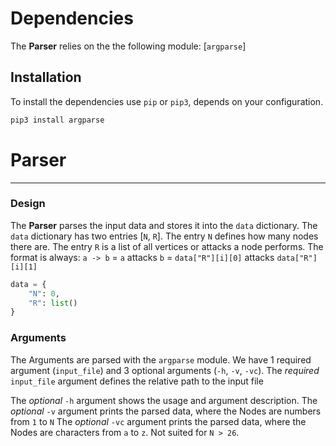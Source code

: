 # Dependencies

The **Parser** relies on the the following module: [`argparse`]

## Installation

To install the dependencies use `pip` or `pip3`, depends on your configuration.

```bash
pip3 install argparse
```

# Parser

<hr>

### Design
The **Parser** parses the input data and stores it into the `data` dictionary. The `data` dictionary has two entries [`N`, `R`]. The entry `N` defines how many nodes there are. The entry `R` is a list of all vertices or attacks a node performs. The format is always: 
`a -> b` = `a` attacks `b` = `data["R"][i][0]` attacks `data["R"][i][1]`

```python
data = {
    "N": 0,
    "R": list()
}
```

### Arguments
The Arguments are parsed with the `argparse` module. We have 1 required argument (`input_file`) and 3 optional arguments (`-h`, `-v`, `-vc`). 
The _required_ `input_file` argument defines the relative path to the input file

The _optional_ `-h` argument shows the usage and argument description.
The _optional_ `-v` argument  prints the parsed data, where the Nodes are numbers from `1` to `N` 
The _optional_ `-vc` argument  prints the parsed data, where the Nodes are characters from `a` to `z`. Not suited for `N > 26`.
